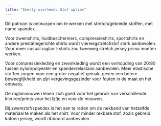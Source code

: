 ```yaml
---
title: "Shelly overhemd: Stof opties"
---
```


Dit patroon is ontworpen om te werken met stretch/gebreide stoffen, met name spandex.

Voor zwemshirts, huidbeschermers, compressieshirts, sportshirts en andere prestatiegerichte shirts wordt vierwegstretchstof sterk aanbevolen. Voor meer casual raglan t-shirts zou tweeweg stretch jersey prima moeten werken.

Voor compressiekleding en zwemkleding wordt een verhouding van 20:80 tussen nylon/polyester en spandex/elastaan aanbevolen. Meer elastische stoffen zorgen voor een groter negatief gemak, geven een betere beweeglijkheid en zijn vergevingsgezinder voor fouten in de maat en het ontwerp.

De raglanmouwen lenen zich goed voor het gebruik van verschillende kleuren/prints voor het lijfje en voor de mouwen.

Bij zwemstof/spandex is het aan te raden om de nekband van hetzelfde materiaal te maken als het shirt. Voor minder rekbare stof, zoals gebreid katoen jersey, wordt ribboord aanbevolen.
